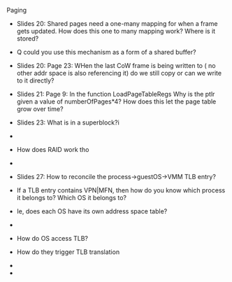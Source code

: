 Paging

- Slides 20: Shared pages need a one-many mapping for when a frame gets updated. 
How does this one to many mapping work? Where is it stored?

- Q could you use this mechanism as a form of a shared buffer?

- Slides 20: Page 23: WHen the last CoW frame is being written to ( no other addr space is also referencing it) do we still copy or can we write to it directly? 

- Slides 21: Page 9: In the function LoadPageTableRegs Why is the ptlr given a value of numberOfPages*4? How does this let the page table grow over time?

- Slides 23: What is in a superblock?i
-
- How does RAID work tho
-
- Slides 27: How to reconcile the process->guestOS->VMM TLB entry? 
- If a TLB entry contains VPN|MFN, then how do you know which process it belongs to? Which OS it belongs to?
- Ie, does each OS have its own address space table? 
-
- How do OS access TLB?
- How do they trigger TLB translation
-
-
